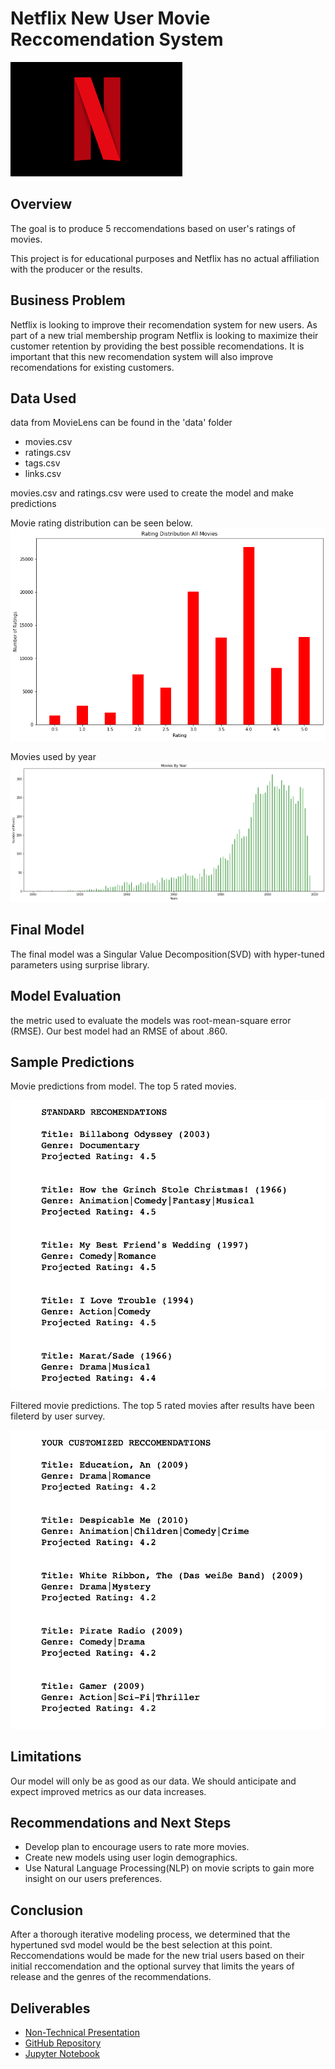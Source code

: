 # Netflix New User Movie Reccomendation System
![netflix logo](images/netflix_logo.png)
## Overview

The goal is to produce 5 reccomendations based on user's ratings of movies.

This project is for educational purposes and Netflix has no actual affiliation with the producer or the results.

## Business Problem

Netflix is looking to improve their recomendation system for new users.  As part of a new trial membership program Netflix is looking to maximize their customer retention by providing the best possible recomendations.  It is important that this new recomendation system will also improve recomendations for existing customers.


## Data Used

data from MovieLens can be found in the 'data' folder
* movies.csv
* ratings.csv
* tags.csv
* links.csv

movies.csv and ratings.csv were used to create the model and make predictions 

Movie rating distribution can be seen below.
![movie rating distribution](images/ratings_dist.png)

Movies used by year
![movies by year](images/movies_by_year.png)
## Final Model

The final model was a Singular Value Decomposition(SVD) with hyper-tuned parameters using surprise library.

## Model Evaluation
the metric used to evaluate the models was root-mean-square error (RMSE).  Our best model had an RMSE of about .860.

## Sample Predictions

Movie predictions from model. The top 5 rated movies.

![sample recs](images/st_rec.png)

Filtered movie predictions.  The top 5 rated movies after results have been fileterd by user survey.

![custom recs](images/cust_rec.png)

## Limitations

Our model will only be as good as our data.  We should anticipate and expect improved metrics as our data increases.  

## Recommendations and Next Steps

* Develop plan to encourage users to rate more movies.  
* Create new models using user login demographics.
* Use Natural Language Processing(NLP) on movie scripts to gain more insight on our users preferences.

## Conclusion

After a thorough iterative modeling process, we determined that the hypertuned svd model would be the best selection at this point.  Reccomendations would be made for the new trial users based on their initial reccomendation and the optional survey that limits the years of release and the genres of the recommendations.

## Deliverables
* [Non-Technical Presentation](https://github.com/ceflynn/Movie-Recommendation-System/blob/main/pdf/netflix-recommendation-cflynn.pdf)
* [GitHub Repository](https://github.com/ceflynn/Movie-Recommendation-System)
* [Jupyter Notebook](https://github.com/ceflynn/Movie-Recommendation-System/blob/main/student.ipynb)



